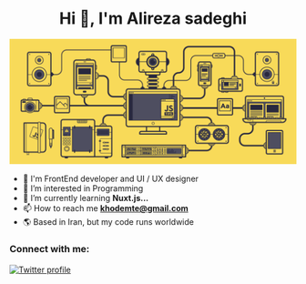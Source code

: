 <h1 align="center">Hi 👋, I'm Alireza sadeghi</h1>


![Gif](./javascript.gif)
- 🦾 I'm FrontEnd developer and UI / UX designer
- 👀 I’m interested in Programming
- 🌱 I’m currently learning **Nuxt.js...**
- 📫 How to reach me **khodemte@gmail.com**
- 🌎 Based in Iran, but my code runs worldwide


<h3 align="left">Connect with me:</h3>
<p align="left">
<a href="https://twitter.com/_alirezainfo" target="_blank" rel="noopener noreferrer">
  <img align="center" src="https://raw.githubusercontent.com/rahuldkjain/github-profile-readme-generator/master/src/images/icons/Social/twitter.svg" alt="Twitter profile" height="30" width="40" />
</a>



